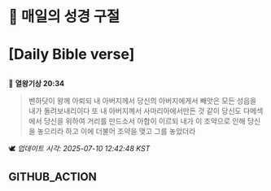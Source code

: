# 🙏 매일의 성경 구절
# [Daily Bible verse]
##
<!-- START_BIBLE_VERSE -->
📖 **열왕기상 20:34**
> 벤하닷이 왕께 아뢰되 내 아버지께서 당신의 아버지에게서 빼앗은 모든 성읍을 내가 돌려보내리이다 또 내 아버지께서 사마리아에서만든 것 같이 당신도 다메섹에서 당신을 위하여 거리를 만드소서 아합이 이르되 내가 이 조약으로 인해 당신을 놓으리라 하고 이에 더불어 조약을 맺고 그를 놓았더라

🕊️ _업데이트 시각: 2025-07-10 12:42:48 KST_
  <!-- END_BIBLE_VERSE -->
## GITHUB_ACTION

